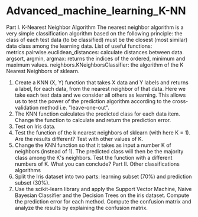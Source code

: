 # Advanced_machine_learning_K-NN

Part I. K-Nearest Neighbor Algorithm
The nearest neighbor algorithm is a very simple classification algorithm based on the
following principle: the class of each test data (to be classified) must be the closest
(most similar) data class among the learning data.
List of useful functions:
metrics.pairwise.euclidean_distances: calculate distances between data.
argsort, argmin, argmax: returns the indices of the ordered, minimum and maximum
values.
neighbors.KNeighborsClassifier: the algorithm of the K Nearest Neighbors of sklearn.
1. Create a KNN (X, Y) function that takes X data and Y labels and returns a label,
for each data, from the nearest neighbor of that data. Here we take each test data and
we consider all others as learning. This allows us to test the power of the prediction
algorithm according to the cross-validation method i.e. "leave-one-out".
2. The KNN function calculates the predicted class for each data item. Change the
function to calculate and return the prediction error.
3. Test on Iris data.
4. Test the function of the k nearest neighbors of sklearn (with here K = 1). Are the
results different? Test with other values of K.
5. Change the KNN function so that it takes as input a number K of neighbors (instead
of 1). The predicted class will then be the majority class among the K's neighbors.
Test the function with a different numbers of K. What you can conclude?
Part II. Other classifications algorithms
1. Split the Iris dataset into two parts: learning subset (70%) and prediction subset
(30%).
2. Use the scikit-learn library and apply the Support Vector Machine, Naive Bayesian
Classifier and the Decision Trees on the iris dataset. Compute the prediction error for
each method. Compute the confusion matrix and analyze the results by explaining the
confusion matrix.
